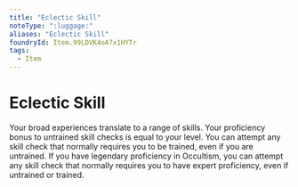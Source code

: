```yaml
---
title: "Eclectic Skill"
noteType: ":luggage:"
aliases: "Eclectic Skill"
foundryId: Item.99LDVK4oA7x1HYTr
tags:
  - Item
---
```


# Eclectic Skill

Your broad experiences translate to a range of skills. Your proficiency bonus to untrained skill checks is equal to your level. You can attempt any skill check that normally requires you to be trained, even if you are untrained. If you have legendary proficiency in Occultism, you can attempt any skill check that normally requires you to have expert proficiency, even if untrained or trained.
